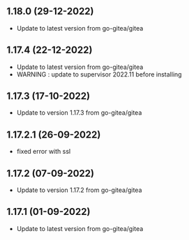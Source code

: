 
## 1.18.0 (29-12-2022)
- Update to latest version from go-gitea/gitea

## 1.17.4 (22-12-2022)
- Update to latest version from go-gitea/gitea
- WARNING : update to supervisor 2022.11 before installing
## 1.17.3 (17-10-2022)
- Update to version 1.17.3 from go-gitea/gitea

## 1.17.2.1 (26-09-2022)
- fixed error with ssl

## 1.17.2 (07-09-2022)
- Update to version 1.17.2 from go-gitea/gitea

## 1.17.1 (01-09-2022)
- Update to latest version from go-gitea/gitea
